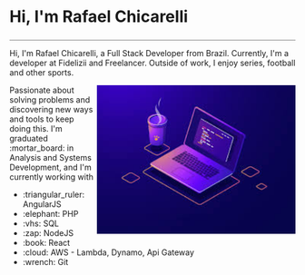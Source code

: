 <div style="border-bottom: 1px solid gray; width: 100%; padding-bottom: 5px;">
<h1>Hi, I'm Rafael Chicarelli</h1>
</div>

<p>Hi, I'm  Rafael Chicarelli, a Full Stack Developer from Brazil.
Currently, I'm a developer at Fidelizii and Freelancer. Outside of work, I enjoy series, football and other sports.</p>

<img align="right" width="350px" src="./images/programming.jpg" alt="Programming image"/>
<p>Passionate about solving problems and discovering new ways and tools to keep doing this.
I'm graduated :mortar_board: in Analysis and Systems Development, and I'm currently working with</p>
 <ul>
  <li>:triangular_ruler: AngularJS</li>
  <li>:elephant: PHP</li>
  <li>:vhs: SQL</li>
  <li>:zap: NodeJS</li>
  <li>:book: React</li>
  <li>:cloud: AWS - Lambda, Dynamo, Api Gateway</li>
  <li>:wrench: Git</li>
 </ul>
